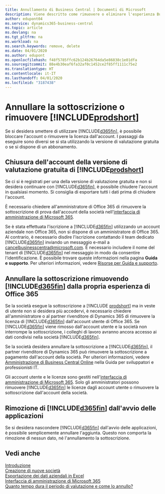 ```yaml
---
title: Annullamento di Business Central | Documenti di Microsoft
description: Viene descritto come rimuovere o eliminare l'esperienza Business Central.
author: edupont04
ms.service: dynamics365-business-central
ms.topic: article
ms.devlang: na
ms.tgt_pltfrm: na
ms.workload: na
ms.search.keywords: remove, delete
ms.date: 04/01/2020
ms.author: edupont
ms.openlocfilehash: f48f5785ffc62b124b26764da5e86838c1e01dfa
ms.sourcegitcommit: 88e4b30eaf6fa32af0c1452ce2f85ff1111c75e2
ms.translationtype: HT
ms.contentlocale: it-IT
ms.lasthandoff: 04/01/2020
ms.locfileid: "3187438"
---
```

# <a name="unsubscribe-or-remove-prodshort"></a>Annullare la sottoscrizione o rimuovere [!INCLUDE[prodshort](includes/prodshort.md)]

Se si desidera smettere di utilizzare [!INCLUDE[d365fin](includes/d365fin_md.md)], è possibile bloccare l'account o rimuovere la licenza dall'account. I passaggi da eseguire sono diversi se si sta utilizzando la versione di valutazione gratuita o se si dispone di un abbonamento.  

## <a name="closing-your-free-trial-of-prodshort"></a>Chiusura dell'account della versione di valutazione gratuita di [!INCLUDE[prodshort](includes/prodshort.md)]

Se ci si è registrati per una della versione di valutazione gratuita e non si desidera continuare con [!INCLUDE[d365fin](includes/d365fin_md.md)], è possibile chiudere l'account in qualsiasi momento. Si consiglia di esportare tutti i dati prima di chiudere l'account. 

È necessario chiedere all'amministratore di Office 365 di rimuovere la sottoscrizione di prova dall'account della società nell'[interfaccia di amministrazione di Microsoft 365](https://admin.microsoft.com/). 

Se è stata effettuata l'iscrizione a [!INCLUDE[d365fin](includes/d365fin_md.md)] utilizzando un account aziendale non Office 365, non si dispone di un amministratore di Office 365. Al contrario, è necessario disdire l'iscrizione contattando il team dedicato [!INCLUDE[d365fin](includes/d365fin_md.md)] inviando un messaggio e-mail a cancelbusinesscentra@microsoft.com. È necessario includere il nome del tenant di [!INCLUDE[d365fin](includes/d365fin_md.md)] nel messaggio in modo da consentire l'identificazione. È possibile trovare queste informazioni nella pagina **Guida e supporto**. Per ulteriori informazioni, vedere [Risorse per Guida e supporto](product-help-and-support.md).  

## <a name="unsubscribing-by-removing-d365fin-from-your-office-365-experience"></a>Annullare la sottoscrizione rimuovendo [!INCLUDE[d365fin](includes/d365fin_md.md)] dalla propria esperienza di Office 365

Se la società esegue la sottoscrizione a [!INCLUDE [prodshort](includes/prodshort.md)] ma in veste di utente non si desidera più accedervi, è necessario chiedere all'amministratore o al partner rivenditore di Dynamics 365 di rimuovere la licenza di [!INCLUDE[d365fin](includes/d365fin_md.md)] dall'account utente di Office 365. Se [!INCLUDE[d365fin](includes/d365fin_md.md)] viene rimosso dall'account utente e la società non interrompe la sottoscrizione, i colleghi di lavoro avranno ancora accesso ai dati condivisi nella società [!INCLUDE[d365fin](includes/d365fin_md.md)].  

Se la società desidera annullare la sottoscrizione a [!INCLUDE[d365fin](includes/d365fin_md.md)], il partner rivenditore di Dynamics 365 può rimuovere la sottoscrizione a pagamento dall'account della società. Per ulteriori informazioni, vedere [Amministrazione di Business Central Online](/dynamics365/business-central/dev-itpro/administration/tenant-administration) nella Guida per sviluppatori e professionisti IT.  

Gli account utente e le licenze sono gestiti nell'[interfaccia di amministrazione di Microsoft 365](https://admin.microsoft.com/). Solo gli amministratori possono rimuovere [!INCLUDE[d365fin](includes/d365fin_md.md)] le licenze dagli account utente o rimuovere la sottoscrizione dall'account della società.  

## <a name="removing-d365fin-from-your-app-launcher"></a>Rimozione di [!INCLUDE[d365fin](includes/d365fin_md.md)] dall'avvio delle applicazioni
Se si desidera nascondere [!INCLUDE[d365fin](includes/d365fin_md.md)] dall'avvio delle applicazioni, è possibile semplicemente annullare l'aggiunta. Questo non comporta la rimozione di nessun dato, né l'annullamento la sottoscrizione.  

## <a name="see-also"></a>Vedi anche
[Introduzione](product-get-started.md)  
[Creazione di nuove società](about-new-company.md)  
[Esportazione dei dati aziendali in Excel](about-export-data.md)  
[Interfaccia di amministrazione di Microsoft 365](https://admin.microsoft.com/)  
[Quanto tempo dura il periodo di valutazione e come lo annullo?](https://community.dynamics.com/business/b/financials/archive/2016/11/28/how-long-is-the-trial-period-and-how-do-i-cancel)  
